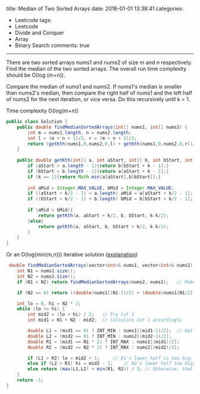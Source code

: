 title: Median of Two Sorted Arrays
date: 2016-01-01 13:38:41
categories:
- Leetcode
tags:
- Leetcode
- Divide and Conquer
- Array
- Binary Search
comments: true
---
There are two sorted arrays nums1 and nums2 of size m and n respectively. Find the median of the two sorted arrays. The overall run time complexity should be O(log (m+n)).

<!--more-->
Compare the median of nums1 and nums2. If nums1's median is smaller than nums2's median, then compare the right half of nums1 and the left half of nums2 for the next iteration, or vice versa. Do this recursively until k = 1.


Time complexity O(log(m+n))

```java
public class Solution {
    public double findMedianSortedArrays(int[] nums1, int[] nums2) {
        int m = nums1.length, n = nums2.length;
        int l = (m + n + 1)/2, r = (m + n + 2)/2;
        return (getKth(nums1,0,nums2,0,l) + getKth(nums1,0,nums2,0,r))/2.0;
    }
    
    public double getKth(int[] a, int aStart, int[] b, int bStart, int k){
        if (aStart > a.length - 1){return b[bStart + k - 1];}
        if (bStart > b.length - 1){return a[aStart + k - 1];}
        if (k == 1){return Math.min(a[aStart],b[bStart]);}
        
        int aMid = Integer.MAX_VALUE, bMid = Integer.MAX_VALUE;
        if ((aStart + k/2 - 1) < a.length) aMid = a[aStart + k/2 - 1];
        if ((bStart + k/2 - 1) < b.length) bMid = b[bStart + k/2 - 1];
        
        if (aMid < bMid){
            return getKth(a, aStart + k/2, b, bStart, k-k/2);
        }else{
            return getKth(a, aStart, b, bStart + k/2, k-k/2);
        }
    }
}
```

Or an O(log(min(m,n))) iterative solution ([explanation](https://leetcode.com/discuss/41621/very-concise-iterative-solution-with-detailed-explanation))

```java
 double findMedianSortedArrays(vector<int>& nums1, vector<int>& nums2) {
    int N1 = nums1.size();
    int N2 = nums2.size();
    if (N1 < N2) return findMedianSortedArrays(nums2, nums1);   // Make sure A2 is the shorter one.

    if (N2 == 0) return ((double)nums1[(N1-1)/2] + (double)nums1[N1/2])/2;  // If A2 is empty

    int lo = 0, hi = N2 * 2;
    while (lo <= hi) {
        int mid2 = (lo + hi) / 2;   // Try Cut 2 
        int mid1 = N1 + N2 - mid2;  // Calculate Cut 1 accordingly

        double L1 = (mid1 == 0) ? INT_MIN : nums1[(mid1-1)/2];  // Get L1, R1, L2, R2 respectively
        double L2 = (mid2 == 0) ? INT_MIN : nums2[(mid2-1)/2];
        double R1 = (mid1 == N1 * 2) ? INT_MAX : nums1[(mid1)/2];
        double R2 = (mid2 == N2 * 2) ? INT_MAX : nums2[(mid2)/2];

        if (L1 > R2) lo = mid2 + 1;     // A1's lower half is too big; need to move C1 left (C2 right)
        else if (L2 > R1) hi = mid2 - 1;    // A2's lower half too big; need to move C2 left.
        else return (max(L1,L2) + min(R1, R2)) / 2; // Otherwise, that's the right cut.
    }
    return -1;
} 
```
